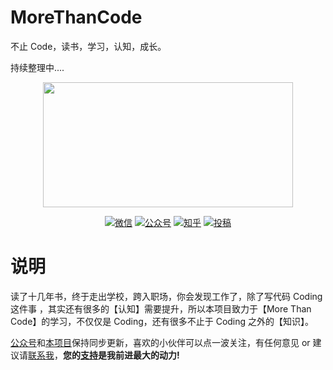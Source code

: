 # MoreThanCode
不止 Code，读书，学习，认知，成长。

持续整理中....

<p align="center">
  <a href="https://github.com/rongweihe/MoreThanCode/">
    <img src="https://i.loli.net/2020/04/11/Ik38sbAQZMlXdEh.jpg" width="400" height="200">
  </a>
</p>
<p align="center">
  <a href="#微信"><img src="https://img.shields.io/badge/WeChat-微信-green.svg" alt="微信"></a>
  <a href="#公众号"><img src="https://img.shields.io/badge/%E5%85%AC%E4%BC%97%E5%8F%B7-herongwei-green.svg" alt="公众号"></a>
  <a href="https://www.zhihu.com/people/herongwei"><img src="https://img.shields.io/badge/Zhihu-%E7%9F%A5%E4%B9%8E-blue.svg" alt="知乎"></a>
  <a href="#投稿"><img src="https://img.shields.io/badge/Contribute-%E6%8A%95%E7%A8%BF-blue.svg" alt="投稿"></a>
</p>

# 说明

读了十几年书，终于走出学校，跨入职场，你会发现工作了，除了写代码 Coding 这件事 ，其实还有很多的【认知】需要提升，所以本项目致力于【More Than Code】的学习，不仅仅是 Coding，还有很多不止于 Coding 之外的【知识】。

[公众号](#公众号)和[本项目](https://github.com/rongweihe/MoreThanCode)保持同步更新，喜欢的小伙伴可以点一波关注，有任何意见 or 建议请[联系我](#微信)，**您的[支持](#赞赏)是我前进最大的动力!**
